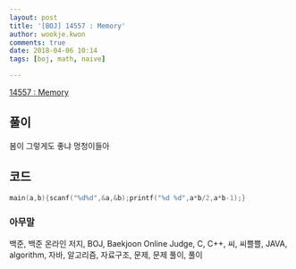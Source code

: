```yaml
---
layout: post
title: '[BOJ] 14557 : Memory'
author: wookje.kwon
comments: true
date: 2018-04-06 10:14
tags: [boj, math, naive]

---
```


[14557 : Memory](https://www.acmicpc.net/problem/14557)

## 풀이

봄이 그렇게도 좋냐 멍청이들아

## 코드

```cpp
main(a,b){scanf("%d%d",&a,&b);printf("%d %d",a*b/2,a*b-1);}
```

### 아무말  
백준, 백준 온라인 저지, BOJ, Baekjoon Online Judge, C, C++, 씨, 씨쁠쁠, JAVA, algorithm, 자바, 알고리즘, 자료구조, 문제, 문제 풀이, 풀이
